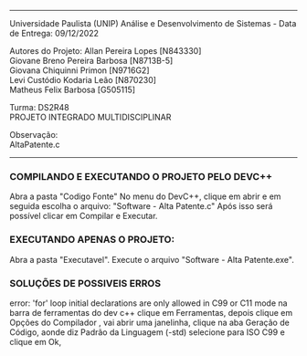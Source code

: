 ______________________________________________________________
 Universidade Paulista (UNIP)
 Análise e Desenvolvimento de Sistemas - Data de Entrega: 09/12/2022

 Autores do Projeto: Allan Pereira Lopes [N843330]<br>
                     Giovane Breno Pereira Barbosa [N8713B-5]<br>
                     Giovana Chiquinni Primon [N9716G2]<br>
                     Levi Custódio Kodaria Leão [N870230]<br>
                     Matheus Felix Barbosa [G505115]
                     
                     
 Turma: DS2R48<br>
 PROJETO INTEGRADO MULTIDISCIPLINAR<br>
 
 Observação:<br>
 AltaPatente.c

______________________________________________________________
<h3>COMPILANDO E EXECUTANDO O PROJETO PELO DEVC++</h3>
Abra a pasta "Codigo Fonte"
No menu do DevC++, clique em abrir e em seguida escolha o arquivo: "Software - Alta Patente.c"
Após isso será possível clicar em Compilar e Executar.




<h3>EXECUTANDO APENAS O PROJETO:</h3>

Abra a pasta "Executavel".
Execute o arquivo "Software - Alta Patente.exe".



<h3>SOLUÇÕES DE POSSIVEIS ERROS</h3>

error: 'for' loop initial declarations are only allowed in C99 or C11 mode
na barra de ferramentas do dev c++ clique em Ferramentas, depois clique em Opções do Compilador , 
vai abrir uma janelinha, clique na aba Geração de Código, aonde diz Padrão da Linguagem (-std) selecione para ISO C99 e clique em Ok,




